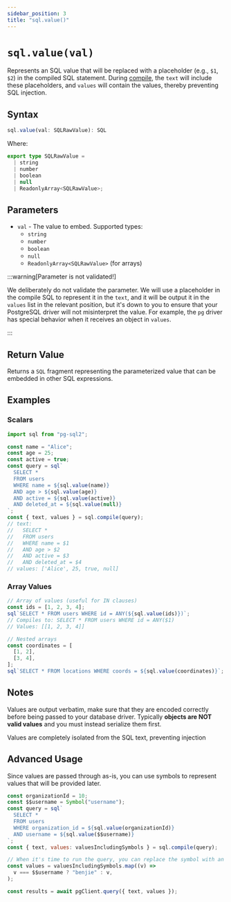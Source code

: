 ```yaml
---
sidebar_position: 3
title: "sql.value()"
---
```


# `sql.value(val)`

Represents an SQL value that will be replaced with a placeholder (e.g., `$1`,
`$2`) in the compiled SQL statement. During [compile](./sql-compile.md), the
`text` will include these placeholders, and `values` will contain the values,
thereby preventing SQL injection.

## Syntax

```typescript
sql.value(val: SQLRawValue): SQL

```

Where:

```ts
export type SQLRawValue =
  | string
  | number
  | boolean
  | null
  | ReadonlyArray<SQLRawValue>;
```

## Parameters

- `val` - The value to embed. Supported types:
  - `string`
  - `number`
  - `boolean`
  - `null`
  - `ReadonlyArray<SQLRawValue>` (for arrays)

:::warning[Parameter is not validated!]

We deliberately do not validate the parameter. We will use a placeholder in the
compile SQL to represent it in the `text`, and it will be output it in the
`values` list in the relevant position, but it's down to you to ensure that your
PostgreSQL driver will not misinterpret the value. For example, the `pg` driver
has special behavior when it receives an object in `values`.

:::

## Return Value

Returns a `SQL` fragment representing the parameterized value that can be embedded in other SQL expressions.

## Examples

### Scalars

```js
import sql from "pg-sql2";

const name = "Alice";
const age = 25;
const active = true;
const query = sql`
  SELECT *
  FROM users
  WHERE name = ${sql.value(name)}
  AND age > ${sql.value(age)}
  AND active = ${sql.value(active)}
  AND deleted_at = ${sql.value(null)}
`;
const { text, values } = sql.compile(query);
// text:
//   SELECT *
//   FROM users
//   WHERE name = $1
//   AND age > $2
//   AND active = $3
//   AND deleted_at = $4
// values: ['Alice', 25, true, null]
```

### Array Values

```js
// Array of values (useful for IN clauses)
const ids = [1, 2, 3, 4];
sql`SELECT * FROM users WHERE id = ANY(${sql.value(ids)})`;
// Compiles to: SELECT * FROM users WHERE id = ANY($1)
// Values: [[1, 2, 3, 4]]

// Nested arrays
const coordinates = [
  [1, 2],
  [3, 4],
];
sql`SELECT * FROM locations WHERE coords = ${sql.value(coordinates)}`;
```

## Notes

Values are output verbatim, make sure that they are encoded correctly before
being passed to your database driver. Typically **objects are NOT valid values**
and you must instead serialize them first.

Values are completely isolated from the SQL text, preventing injection

## Advanced Usage

Since values are passed through as-is, you can use symbols to represent values that will be provided later.

```js
const organizationId = 10;
const $$username = Symbol("username");
const query = sql`
  SELECT *
  FROM users
  WHERE organization_id = ${sql.value(organizationId)}
  AND username = ${sql.value($$username)}
`;
const { text, values: valuesIncludingSymbols } = sql.compile(query);

// When it's time to run the query, you can replace the symbol with an actual value:
const values = valuesIncludingSymbols.map((v) =>
  v === $$username ? "benjie" : v,
);

const results = await pgClient.query({ text, values });
```
